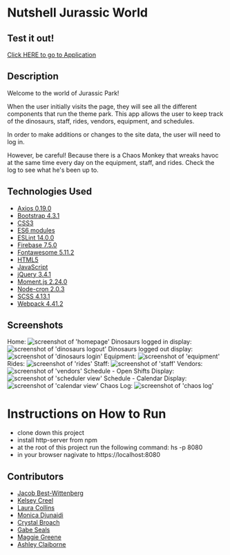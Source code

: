 # Nutshell Jurassic World

## Test it out!
[Click HERE to go to Application](https://jurassic-park-26ffa.firebaseapp.com)

## Description
Welcome to the world of Jurassic Park!

When the user initially visits the page, they will see all the different components that run the theme park. This app allows the user to keep track of the dinosaurs, staff, rides, vendors, equipment, and schedules.

In order to make additions or changes to the site data, the user will need to log in.

However, be careful! Because there is a Chaos Monkey that wreaks havoc at the same time every day on the equipment, staff, and rides.  Check the log to see what he's been up to.

## Technologies Used

* [Axios 0.19.0](https://www.npmjs.com/package/axios)
* [Bootstrap 4.3.1](https://getbootstrap.com/)
* [CSS3](https://www.w3.org/Style/CSS/Overview.en.html)
* [ES6 modules](https://developer.mozilla.org/en-US/docs/Web/JavaScript/Guide/Modules)
* [ESLint 14.0.0](https://eslint.org/)
* [Firebase 7.5.0](https://firebase.google.com/)
* [Fontawesome 5.11.2](https://fontawesome.com/6?next=%2F)
* [HTML5](https://html.spec.whatwg.org/multipage/)
* [JavaScript](https://www.javascript.com/)
* [jQuery 3.4.1](https://jquery.com/)
* [Moment.js 2.24.0](https://momentjs.com/)
* [Node-cron 2.0.3](https://www.npmjs.com/package/node-cron)
* [SCSS 4.13.1](https://sass-lang.com/)
* [Webpack 4.41.2](https://webpack.js.org/)

## Screenshots
Home:
![screenshot of 'homepage'](https://raw.githubusercontent.com/nss-evening-cohort-10/nutshell-jurassic-world/master/images/readmeImg/homepageUpdate.png)
Dinosaurs logged in display:
![screenshot of 'dinosaurs logout'](https://raw.githubusercontent.com/nss-evening-cohort-10/nutshell-jurassic-world/master/images/readmeImg/dinoLogin.PNG)
Dinosaurs logged out display:
![screenshot of 'dinosaurs login'](https://raw.githubusercontent.com/nss-evening-cohort-10/nutshell-jurassic-world/master/images/readmeImg/dinoLogout.PNG)
Equipment:
![screenshot of 'equipment'](https://raw.githubusercontent.com/nss-evening-cohort-10/nutshell-jurassic-world/master/images/readmeImg/equipmentUpdate.png)
Rides:
![screenshot of 'rides'](https://raw.githubusercontent.com/nss-evening-cohort-10/nutshell-jurassic-world/master/images/readmeImg/rides.PNG)
Staff:
![screenshot of 'staff'](https://raw.githubusercontent.com/nss-evening-cohort-10/nutshell-jurassic-world/master/images/readmeImg/staffUpdate.png)
Vendors:
![screenshot of 'vendors'](https://raw.githubusercontent.com/nss-evening-cohort-10/nutshell-jurassic-world/master/images/readmeImg/vendorUpdate.png)
Schedule - Open Shifts Display:
![screenshot of 'scheduler view'](https://raw.githubusercontent.com/nss-evening-cohort-10/nutshell-jurassic-world/master/images/readmeImg/scheduleOpenShifts.png)
Schedule - Calendar Display:
![screenshot of 'calendar view'](https://raw.githubusercontent.com/nss-evening-cohort-10/nutshell-jurassic-world/master/images/readmeImg/scheduleCalendar.png)
Chaos Log:
![screenshot of 'chaos log'](https://raw.githubusercontent.com/nss-evening-cohort-10/nutshell-jurassic-world/master/images/readmeImg/chaosLog.png)

# Instructions on How to Run
* clone down this project
* install http-server from npm
* at the root of this project run the following command: hs -p 8080
* in your browser nagivate to https://localhost:8080

## Contributors
* [Jacob Best-Wittenberg](https://github.com/jacob-bw)
* [Kelsey Creel](https://github.com/kelseycreel)
* [Laura Collins](https://github.com/LaCollins)
* [Monica Djunaidi](https://github.com/djunaim)
* [Crystal Broach](https://github.com/broach44)
* [Gabe Seals](https://github.com/gseals)
* [Maggie Greene](https://github.com/maggieisgreene)
* [Ashley Claiborne](https://github.com/aclai4067)
